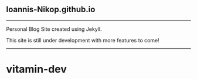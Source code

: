 ## Ioannis-Nikop.github.io
***

Personal Blog Site created using Jekyll.

This site is still under development with more features to come!

***
# vitamin-dev
